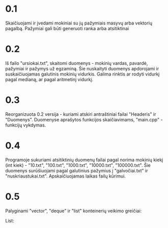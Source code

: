 # 0.1

Skaičiuojami ir įvedami mokiniai su jų pažymiais masyvų arba vektorių pagalbą. Pažymiai gali būti generuoti ranka arba atsitiktinai

# 0.2

Iš failo "ursiokai.txt", skaitomi duomenys - mokinių vardas, pavardė, pažymiai ir pažymys už egzaminą. Šie nuskaityti duomenys apdorojami
ir suskaičiuojamas galutinis mokinių vidurkis. Galima rinktis ar rodyti vidurkį pagal medianą, ar pagal aritmetinį vidurkį.

# 0.3

Reorganizuota 0.2 versija - kuriami atskiri antraštiniai failai "Headeris" ir "Duomenys". Duomenyse aprašytos funkcijos skaičiavimams,
"main.cpp" - funkcijų vykdymas.


# 0.4

Programoje sukuriami atsitiktinių duomenų failai pagal norima mokinių kiekį (int kiek) - "10.txt", "100.txt", "1000.txt", "10000.txt", 
"100000.txt". Šie duomenys surūšiuojami pagal galutinius pažymius į "galvočiai.txt" ir "nuskriaustukai.txt". Apskaičiuojamas laikas 
failų kūrimui.

# 0.5
Palyginami "vector", "deque" ir "list" konteinerių veikimo greičiai:

List:

